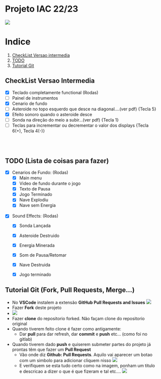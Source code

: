 # Projeto IAC 22/23
![](banner.png)


# Indice
1. [CheckList Versao intermedia](#CheckList-Versao-Intermedia)
2. [TODO](#TODO) 
3. [Tutorial Git](#Tutorial-Git)

## CheckList Versao Intermedia
- [X] Teclado completamente functional (Rodas)
- [ ] Painel de instrumentos
- [X] Cenario de fundo
- [ ] Asteroide no topo esquerdo que desce na diagonal....(ver pdf) {Tecla 5}
- [X] Efeito sonoro quando o asteroide desce
- [ ] Sonda na direção do meio a subir...(ver pdf) {Tecla 1}
- [ ] Teclas para incrementar ou decrementar o valor dos displays {Tecla 6(+), Tecla 4(-)}

<br/><br/>

## TODO (Lista de coisas para fazer)
- [X] Cenarios de Fundo:    (Rodas)
  - [X] Main menu
  - [X] Video de fundo durante o jogo
  - [X] Texto de Pausa
  - [X] Jogo Terminado
  - [X] Nave Explodiu
  - [X] Nave sem Energia
<br/><br/>
- [X] Sound Effects:    (Rodas)
  - [X] Sonda Lançada
  - [X] Asteroide Destruido
  - [X] Energia Minerada
  - [X] Som de Pausa/Retomar
  - [X] Nave Destruida
  - [X] Jogo terminado


## Tutorial Git (Fork, Pull Requests, Merge...)
- No **VSCode** instalem a extensão **GitHub Pull Requests and Issues** ![ ](git-tutorial/pullreq_ext.PNG) 
- Fazer **Fork** deste projeto 
- ![ ](git-tutorial/Fork.PNG)
- Fazer **clone** do repositorio forked. Não façam clone do repositorio original
- Quando tiverem feito clone é fazer como antigamente:
  - Dar **pull** para dar refresh, dar **commit** e **push** etc... (como foi no gitlab)
- Quando tiverem dado **push** e quiserem submeter partes do projeto já prontas têm que fazer um **Pull Request**
  - Vão onde diz **Github: Pull Requests**. Aquilo vai aparecer um botao com um simbolo para adicionar cliquem nisso ![ ](git-tutorial/pullreq1.PNG)
  - E verifiquem se esta tudo certo como na imagem, ponham um titulo e descricao a dizer o que é que fizeram e tal etc.... ![ ](git-tutorial/pullreq2.PNG)
